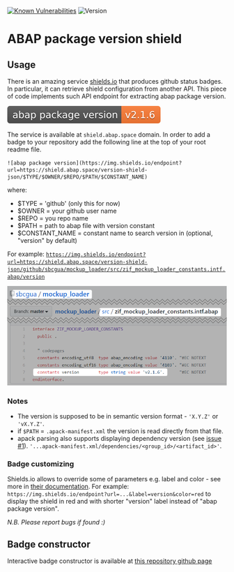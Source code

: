 [![Known Vulnerabilities](https://snyk.io/test/github/sbcgua/abap-package-version-shield/badge.svg?targetFile=package.json)](https://snyk.io/test/github/sbcgua/abap-package-version-shield?targetFile=package.json)
![Version](https://img.shields.io/github/v/tag/sbcgua/abap-package-version-shield.svg)

# ABAP package version shield

## Usage

There is an amazing service [shields.io](https://shields.io/) that produces github status badges. In particular, it can retrieve shield configuration from another API. This piece of code implements such API endpoint for extracting abap package version.

![shield sample](docs/shield-sample.svg)

The service is available at `shield.abap.space` domain. In order to add a badge to your repository add the following line at the top of your root readme file.

```
![abap package version](https://img.shields.io/endpoint?url=https://shield.abap.space/version-shield-json/$TYPE/$OWNER/$REPO/$PATH/$CONSTANT_NAME)
```

where:
- $TYPE = 'github' (only this for now)
- $OWNER = your github user name
- $REPO = you repo name
- $PATH = path to abap file with version constant
- $CONSTANT_NAME = constant name to search version in (optional, "version" by default)

For example: [`https://img.shields.io/endpoint?url=https://shield.abap.space/version-shield-json/github/sbcgua/mockup_loader/src/zif_mockup_loader_constants.intf.abap/version`](https://img.shields.io/endpoint?url=https://shield.abap.space/version-shield-json/github/sbcgua/mockup_loader/src/zif_mockup_loader_constants.intf.abap/version)

![example](docs/code-example.png)

### Notes

- The version is supposed to be in semantic version format - `'X.Y.Z'` or `'vX.Y.Z'`.
- if `$PATH` = `.apack-manifest.xml` the version is read directly from that file.
- apack parsing also supports displaying dependency version (see [issue #1](https://github.com/sbcgua/abap-package-version-shield/issues/1)). `'...apack-manifest.xml/dependencies/<group_id>/<artifact_id>'`.

### Badge customizing

Shields.io allows to override some of parameters e.g. label and color - see more in [their documentation](https://shields.io/). For example: `https://img.shields.io/endpoint?url=...&label=version&color=red` to display the shield in red and with shorter "version" label instead of "abap package version".

*N.B. Please report bugs if found :)*

## Badge constructor

Interactive badge constructor is available at [this repository github page](https://sbcgua.github.io/abap-package-version-shield#badge-constructor)

